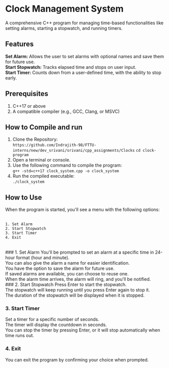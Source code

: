 # Clock Management System
A comprehensive C++ program for managing time-based functionalities like setting alarms, starting a stopwatch, and running timers. <br>

## Features
**Set Alarm:** Allows the user to set alarms with optional names and save them for future use. <br>
**Start Stopwatch:** Tracks elapsed time and stops on user input. <br>
**Start Timer:** Counts down from a user-defined time, with the ability to stop early. <br>

## Prerequisites
1. C++17 or above <br>
2. A compatible compiler (e.g., GCC, Clang, or MSVC) <br>

## How to Compile and run
1. Clone the Repository: <br>
`https://github.com/Indrajith-98/FTTU-interns/new/dev_srivani/srivani/cpp_assignments/Clocks`
`cd clock-program`
2. Open a terminal or console. <br>
3. Use the following command to compile the program:<br>
`g++ -std=c++17 clock_system.cpp -o clock_system`
4. Run the compiled executable: <br>
`./clock_system`

## How to Use
When the program is started, you'll see a menu with the following options: <br>
<br>
```
1. Set Alarm
2. Start Stopwatch
3. Start Timer
4. Exit
```
<br>
### 1. Set Alarm
You'll be prompted to set an alarm at a specific time in 24-hour format (hour and minute). <br>
You can also give the alarm a name for easier identification. <br>
You have the option to save the alarm for future use. <br>
If saved alarms are available, you can choose to reuse one. <br>
When the alarm time arrives, the alarm will ring, and you'll be notified. <br>
### 2. Start Stopwatch
Press Enter to start the stopwatch. <br>
The stopwatch will keep running until you press Enter again to stop it. <br>
The duration of the stopwatch will be displayed when it is stopped.<br>

### 3. Start Timer
Set a timer for a specific number of seconds. <br>
The timer will display the countdown in seconds. <br>
You can stop the timer by pressing Enter, or it will stop automatically when time runs out. <br>

### 4. Exit
You can exit the program by confirming your choice when prompted. <br>
